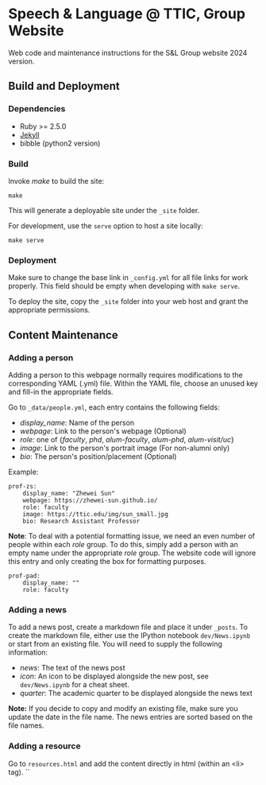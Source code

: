# Speech & Language @ TTIC, Group Website

Web code and maintenance instructions for the S&L Group website 2024 version.

## Build and Deployment

### Dependencies

- Ruby >= 2.5.0
- [Jekyll](https://jekyllrb.com/docs/installation/)
- bibble (python2 version)

### Build

Invoke *make* to build the site:

```
make
```

This will generate a deployable site under the ```_site``` folder.

For development, use the ```serve``` option to host a site locally:

```
make serve
```

### Deployment

Make sure to change the base link in ```_config.yml``` for all file links for work properly. This field should be empty when developing with ```make serve```.

To deploy the site, copy the ```_site``` folder into your web host and grant the appropriate permissions.

## Content Maintenance

### Adding a person

Adding a person to this webpage normally requires modifications to the corresponding YAML (.yml) file. Within the YAML file, choose an unused key and fill-in the appropriate fields.

Go to ```_data/people.yml```, each entry contains the following fields:

- *display_name*: Name of the person
- *webpage*: Link to the person's webpage (Optional)
- *role*: one of {*faculty*, *phd*, *alum-faculty*, *alum-phd*, *alum-visit/uc*}
- *image*: Link to the person's portrait image (For non-alumni only)
- *bio*: The person's position/placement (Optional)

Example:

```
prof-zs:
    display_name: "Zhewei Sun"
    webpage: https://zhewei-sun.github.io/
    role: faculty
    image: https://ttic.edu/img/sun_small.jpg
    bio: Research Assistant Professor
```

**Note**: To deal with a potential formatting issue, we need an even number of people within each *role* group. To do this, simply add a person with an empty name under the appropriate *role* group. The website code will ignore this entry and only creating the box for formatting purposes.

```
prof-pad:
    display_name: ""
    role: faculty
```

### Adding a news

To add a news post, create a markdown file and place it under ```_posts```. To create the markdown file, either use the IPython notebook ```dev/News.ipynb``` or start from an existing file. You will need to supply the following information:

- *news*: The text of the news post
- *icon*: An icon to be displayed alongside the new post, see ```dev/News.ipynb``` for a cheat sheet.
- *quarter*: The academic quarter to be displayed alongside the news text

**Note:** If you decide to copy and modify an existing file, make sure you update the date in the file name. The news entries are sorted based on the file names.

### Adding a resource

Go to ```resources.html``` and add the content directly in html (within an \<li> tag).
``
